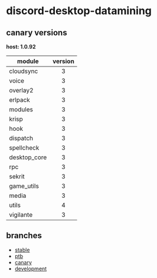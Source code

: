 # discord-desktop-datamining

## canary versions

**host: 1.0.92**

| module | version |
| ------ | :-----: |
| cloudsync | 3 |
| voice | 3 |
| overlay2 | 3 |
| erlpack | 3 |
| modules | 3 |
| krisp | 3 |
| hook | 3 |
| dispatch | 3 |
| spellcheck | 3 |
| desktop_core | 3 |
| rpc | 3 |
| sekrit | 3 |
| game_utils | 3 |
| media | 3 |
| utils | 4 |
| vigilante | 3 |

## branches

- [stable](https://github.com/OpenAsar/discord-desktop-datamining/tree/stable)
- [ptb](https://github.com/OpenAsar/discord-desktop-datamining/tree/ptb)
- [canary](https://github.com/OpenAsar/discord-desktop-datamining/tree/canary)
- [development](https://github.com/OpenAsar/discord-desktop-datamining/tree/development)